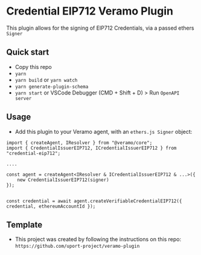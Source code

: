 # Credential EIP712 Veramo Plugin

This plugin allows for the signing of EIP712 Credentials, via a passed ethers `Signer`

## Quick start

* Copy this repo
* `yarn`
* `yarn build` or `yarn watch`
* `yarn generate-plugin-schema`
* `yarn start` or VSCode Debugger (CMD + Shift + D) > Run `OpenAPI server`

## Usage
* Add this plugin to your Veramo agent, with an `ethers.js Signer` object:

```
import { createAgent, IResolver } from "@veramo/core";
import { CredentialIssuerEIP712, ICredentialIssuerEIP712 } from "credential-eip712";

....

const agent = createAgent<IResolver & ICredentialIssuerEIP712 & ...>({
    new CredentialIssuerEIP712(signer)
});


const credential = await agent.createVerifiableCredentialEIP712({ credential, ethereumAccountId });
```

## Template
* This project was created by following the instructions on this repo: `https://github.com/uport-project/veramo-plugin`